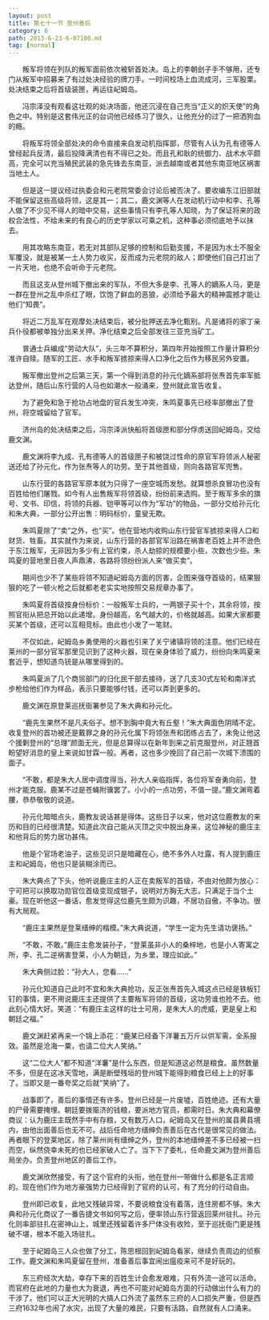 ```yaml
---
layout: post
title: 第七十一节 登州善后
category: 6
path: 2013-6-23-6-07100.md
tag: [normal]
---
```


　　叛军将领在列队的叛军面前依次被斩首处决。岛上的李朝刽子手不够用，还专门从叛军中招募来了有过处决经验的牌刀手。一时间校场上血流成河，三军股栗。处决结束之后将首级装匣，再运往屺姆岛。

　　冯宗泽没有观看这壮观的处决场面，他还沉浸在自己充当“正义的炽天使”的角色之中。特别是这套伟光正的台词他已经练习了很久，让他充分的过了一把洒狗血的瘾。

　　将叛军将领全部处决的命令直接来自发动机指挥部，尽管有人认为孔有德等人曾经起兵反清，最后投降满清也有不得已之处。而且孔和耿的统御力、战术水平颇高，完全可以充当殖民武装的急先锋去东南亚，派去越南或者其他东南亚地区祸害当地土人。

　　但是这一提议经过执委会和元老院常委会讨论后被否决了。要收编东江旧部就不能保留这些高级将领，这是其一；其二，鹿文渊等人在发动机行动中和李、孔等人做了不少见不得人的暗中交易，这些事情只有李孔等人知晓，为了保证将来的政权合法性，不给未来的有良心的历史学家以可乘之机，这种事必须彻底地予以抹去。

　　用其攻略东南亚，若无对其部队足够的控制和后勤支援，不是因为水土不服全军覆没，就是被某一土人势力收买，反而成为元老院的敌人；即使他们自己打出了一片天地，也绝不会听命于元老院。

　　而且这支从登州城下撤出来的军队，不但大多是李、孔等人的嫡系人马，更是一群在登州之乱中杀红了眼，饮饱了鲜血的恶狼，必须给予最大的精神震撼才能让他们“知畏”。

　　将近二万乱军在观摩处决结束后，被分批押送去净化甄别。凡是诸将的家丁亲兵仆役都被单独分出来关押。净化结束之后全部发往三亚充当矿工。

　　普通士兵编成“劳动大队”，头三年不算积分，第四年开始按照工作量计算积分准许自赎。随军的工匠、水手和叛军掳掠来得人口净化之后作为移民另外安置。

　　叛军撤出登州之后第三天，第一个得到消息的孙元化嫡系部将张焘首先率军抵达登州，随后山东行营的人马也如潮水一般涌来，登州就此宣告收复。

　　为了避免和急于抢功占地盘的官兵发生冲突，朱鸣夏事先已经率部撤出了登州，将空城留给了官军。

　　济州岛的处决结束之后，冯宗泽派快船将首级匣和部分俘虏送回屺姆岛，交给鹿文渊。

　　鹿文渊将李九成、孔有德等人的首级匣子和被饶过性命的原官军将领派人秘密送还给了孙元化，作为张焘等人的功劳。至于其他首级，则向各路官军兜售。

　　山东行营的各路官军原本就为只得了一座空城而发愁。就算想杀良冒功也没有百姓给他们屠戮。如今有人出售叛军将领首级，纷纷前来选购。至于叛军多余的旗号、文书、印信，将领的兵器、铠甲等可以作为“军功”的物品，一部分交给孙元化和朱大典，一部分公开出售：明码标价，童叟无欺。

　　朱鸣夏除了“卖”之外，也“买”。他在营地内收购山东行营官军掳掠来得人口和财货、牲畜。其实就作为来说，山东行营的各部官军沿路在祸害老百姓上并不逊色于东江叛军，无非因为多少有上官约束，杀人劫掠的规模要小些，次数也少些。朱鸣夏的营地里日夜人声鼎沸，各路将领纷纷派人来“做买卖”。

　　期间也少不了某些将领不知道屺姆岛方面的厉害，企图来强夺首级的，结果狠狠的吃了一顿火枪之后就都老老实实地按照交易规章办事了。

　　朱鸣夏将首级按身份标价：一般叛军士兵的，一两银子买十个，其余将领，按照官衔从把总开始以此递增。身份越高，名气越大的，价格就越高。如果大家都要买某个首级，还可以互相竞标。由此也小发了一笔财。

　　不仅如此，屺姆岛乡勇使用的火器也引来了关宁诸镇将领的注意。他们已经在莱州的一部分官军那里见识到了这种火器，现在亲身体验了威力，纷纷向朱鸣夏来套近乎，想知道鸟铳是从哪里得到的。

　　朱鸣夏派了几个商贸部门的归化民干部去接待，送了几支30式左轮和南洋式步枪给他们作为样品，表示只要能够付钱，还可以弄到更多的。

　　鹿文渊在原登莱巡抚衙署参见了朱大典和孙元化。

　　“鹿先生果然不是凡夫俗子。想不到胸中竟大有丘壑！”朱大典面色阴晴不定。收复登州的首功被还是戴罪之身的孙元化属下将领张焘和团练占去了，未免让他这个援剿登州的“总理”颜面无光，但是总算得以在新年到来之前克服登州，对正翘首盼望好消息的皇上来说如甘霖一般。再者，这也多少挽回了自己前一次城下溃围的面子。

　　“不敢，都是朱大人居中调度得当，孙大人亲临指挥，各位将军奋勇向前，登州才能克服。鹿某不过是苍蝇附骥罢了。小小的一点功劳，不值一提。”鹿文渊弯着腰，恭恭敬敬的说道。

　　孙元化暗暗点头，鹿教友说话甚是得体。这些日子以来，他对这位鹿教友的来历和目的已经很清楚。知道此次自己能从灭顶之灾中脱出身来，这位神秘的鹿庄主和他背后的势力居功甚伟。

　　他是个官场老油子，这些见识只是暗藏在心，绝不多外人吐露，有人提到鹿庄主和屺姆岛，他也只是装糊涂而已。

　　朱大典点了下头，他听说鹿庄主的人正在卖叛军的首级，不由对他颇为放心：宁可把可以换取功勋官位首级变现成银子，说明对方胸无大志，只满足于当个土豪。现在听他这一番话，愈发觉得这位鹿先生颇为识趣，不居功自傲，不争功。很有大局观。

　　“鹿庄主果然是登莱缙绅的楷模。”朱大典说道，“学生一定为先生请功褒扬。”

　　“不敢，不敢。”鹿庄主愈发装孙子，“登莱虽非小人的桑梓地，也是小人寄寓之所，李、孔二逆祸害登莱，小人为朝廷，为乡里，理应如此。”

　　朱大典侧过脸：“孙大人，您看……”

　　孙元化知道自己此时不宜和朱大典抢功，反正张焘首先入城这点已经是铁板钉钉的事情，更不用说鹿庄主还提供了主要叛军将领的首级，这功劳谁也抢不去。他此刻心情大好。笑道：“有鹿庄主这样的壮士可用，是朱大人的虎威，更是皇上和朝廷之福。”

　　鹿文渊赶紧再来一个锦上添花：“鹿某已经备下洋薯五万斤以供军需，全系报效。虽然是沧海一粟，也请二位大人笑纳。”

　　这“二位大人”都不知道“洋薯”是什么东西，但是知道这必然是粮食。虽然数量不多，但是在这冰天雪地，满是断壁残垣的登州城下能得到粮食已经上上的好事了。当即又是一番夸奖之后就“笑纳”了。

　　战事即了，善后的事情还有许多。登州已经是一片废墟，百姓绝迹。还有大量的尸骨需要掩埋。朝廷要拨赈济的钱粮，要派地方官员，都需时日。朱大典和幕僚商议：认为鹿庄主既然手中有存粮，又有数万人口，屺姆岛又在登州的属县黄县境内，由他出面善后也无不可。战后任命地方缙绅负责善后在古代是很常见的做法。再者眼下的登莱地区，除了莱州尚有缙绅之外，登州的本地缙绅差不多已经被一扫而空，纵然侥幸未死的也已经家破人亡了。当下下了委札，任命鹿文渊为登州善后局坐办。负责登州地区的善后工作。

　　鹿文渊欣然接受，有了这个官府的头衔，他在登州一带做什么都是名正言顺的。现在他们作为地方豪强势力已经得到了官府的认可，有了充分的行动自由。

　　登州即已收复，此地又残破异常，不要说粮食没有着落，连住房都不够。朱大典和孙元化商议了一番告捷文书如何写之后，便率领山东行营返回莱州驻扎。孙元化则率部驻扎在密神山上，城里还残留着许多尸体没有收殓，至于巡抚衙门更是残破不堪，根本不能入场驻扎。

　　至于屺姆岛三人众也做了分工，陈思根回到屺姆岛看家，继续负责周边的侦察工作。鹿文渊和朱鸣夏留在登州，准备善后事宜闹出瘟疫来可不是好玩的。

　　东三府经次大劫，幸存下来的百姓生计会愈发艰难，只有外流一途可以活命。而官府在此地的力量也大为衰退，再也不可能对屺姆岛方面的行动做出什么有力的干涉了。他们可以正大光明的大搞人口外流了虽然东三府的人口损失严重，但是西三府1632年也闹了水灾，出现了大量的难民，只要有活路，自然就有人口涌来。
